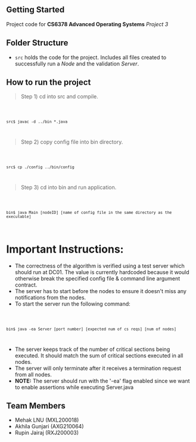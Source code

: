 ## Getting Started

Project code for **CS6378 Advanced Operating Systems** *Project 3*

## Folder Structure

- `src` holds the code for the project. Includes all files created to successfully run a *Node* and the validation *Server*.

## How to run the project

> Step 1) cd into src and compile.
<code>

    src$ javac -d ../bin *.java

</code>

> Step 2) copy config file into bin directory.
<code>

    src$ cp ./config ../bin/config

</code>

> Step 3) cd into bin and run application.
<code>

    bin$ java Main [nodeID] [name of config file in the same directory as the executable]

</code>

# Important Instructions:
- The correctness of the algorithm is verified using a test server which should run at DC01. The value is currently hardcoded because it would otherwise break the specified config file & command line argument contract.
- The server has to start before the nodes to ensure it doesn't miss any notifications from the nodes.
- To start the server run the following command:

<code>

    bin$ java -ea Server [port number] [expected num of cs reqs] [num of nodes]

</code>

- The server keeps track of the number of critical sections being executed. It should match the sum of critical sections executed in all nodes.
- The server will only terminate after it receives a termination request from all nodes.
- **NOTE:** The server should run with the '-ea' flag enabled since we want to enable assertions while executing Server.java 

## Team Members
- Mehak LNU (MXL200018)
- Akhila Gunjari (AXG210064)
- Rupin Jairaj (RXJ200003)